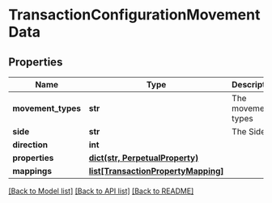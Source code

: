 # TransactionConfigurationMovementData

## Properties
Name | Type | Description | Notes
------------ | ------------- | ------------- | -------------
**movement_types** | **str** | The movement types | 
**side** | **str** | The Side | 
**direction** | **int** |  | 
**properties** | [**dict(str, PerpetualProperty)**](PerpetualProperty.md) |  | [optional] 
**mappings** | [**list[TransactionPropertyMapping]**](TransactionPropertyMapping.md) |  | [optional] 

[[Back to Model list]](../README.md#documentation-for-models) [[Back to API list]](../README.md#documentation-for-api-endpoints) [[Back to README]](../README.md)


